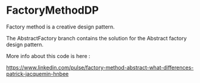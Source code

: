 # FactoryMethodDP

Factory method is a creative design pattern.

The AbstractFactory branch contains the solution for the Abstract factory design pattern.

More info about this code is here : 

https://www.linkedin.com/pulse/factory-method-abstract-what-differences-patrick-jacquemin-hnbee
